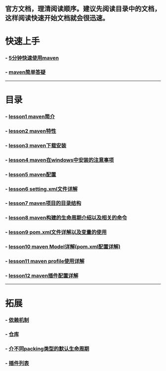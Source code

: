 官方文档，理清阅读顺序。建议先阅读目录中的文档，这样阅读快速开始文档就会很迅速。
---

# 快速上手
### - [5分钟快速使用maven](https://maven.apache.org/guides/getting-started/maven-in-five-minutes.html)
### - [maven简单答疑](https://maven.apache.org/guides/getting-started/index.html)

---

# 目录
### - [lesson1 maven简介](https://maven.apache.org/what-is-maven.html)
### - [lesson2 maven特性](https://maven.apache.org/maven-features.html)
### - [lesson3 maven下载安装](https://maven.apache.org/download.cgi)
### - [lesson4 maven在windows中安装的注意事项](https://maven.apache.org/guides/getting-started/windows-prerequisites.html)
### - [lesson5 maven配置](https://maven.apache.org/guides/mini/guide-configuring-maven.html)
### - [lesson6 setting.xml文件详解](https://maven.apache.org/ref/3.5.3/maven-settings/settings.html)
### - [lesson7 maven项目的目录结构](https://maven.apache.org/guides/introduction/introduction-to-the-standard-directory-layout.html)
### - [lesson8 maven构建的生命周期介绍以及相关的命令](https://maven.apache.org/guides/introduction/introduction-to-the-lifecycle.html)
### - [lesson9 pom.xml文件详解以及变量的使用](https://maven.apache.org/guides/introduction/introduction-to-the-pom.html)
### - [lesson10 maven Model详解(pom.xml配置详解)](https://maven.apache.org/ref/3.5.3/maven-model/maven.html)
### - [lesson11 maven profile使用详解](https://maven.apache.org/guides/introduction/introduction-to-profiles.html)
### - [lesson12 maven插件配置详解](https://maven.apache.org/guides/mini/guide-configuring-plugins.html)

---

# 拓展
### - [依赖机制](https://maven.apache.org/guides/introduction/introduction-to-dependency-mechanism.html)
### - [仓库](https://maven.apache.org/guides/introduction/introduction-to-repositories.html)
### - [介不同packing类型的默认生命周期](https://maven.apache.org/ref/3.5.3/maven-core/default-bindings.html)
### - [插件列表](https://maven.apache.org/plugins/)